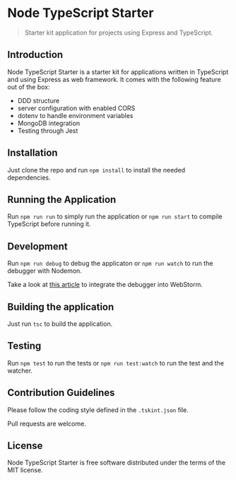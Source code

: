 # Node TypeScript Starter

> Starter kit application for projects using Express and TypeScript.

## Introduction

Node TypeScript Starter is a starter kit for applications written in TypeScript and using Express as web framework. It comes with the following feature out of the box:

- DDD structure
- server configuration with enabled CORS
- dotenv to handle environment variables
- MongoDB integration
- Testing through Jest

## Installation

Just clone the repo and run `npm install` to install the needed dependencies.

## Running the Application

Run `npm run run` to simply run the application or `npm run start` to compile TypeScript before running it.

## Development

Run `npm run debug` to debug the applicaton or `npm run watch` to run the debugger with Nodemon.

Take a look at [this article](https://samkirkiles.svbtle.com/webstorm-node-js-debugging-with-nodemon) to integrate the debugger into WebStorm.

## Building the application

Just run `tsc` to build the application.

## Testing

Run `npm test` to run the tests or `npm run test:watch` to run the test and the watcher.

## Contribution Guidelines

Please follow the coding style defined in the `.tskint.json` file.

Pull requests are welcome.

## License

Node TypeScript Starter is free software distributed under the terms of the MIT license.
